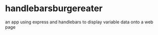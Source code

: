 # handlebarsburgereater
an app using express and handlebars to display variable data onto a web page
